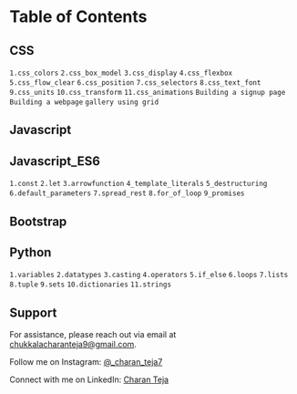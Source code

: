 # Table of Contents


## CSS
`1.css_colors`
`2.css_box_model`
`3.css_display`
`4.css_flexbox`
`5.css_flow_clear`
`6.css_position`
`7.css_selectors`
`8.css_text_font`
`9.css_units`
`10.css_transform`
`11.css_animations`
`Building a signup page`
`Building a webpage`
`gallery using grid`
## Javascript
## Javascript_ES6
`1.const`
`2.let`
`3.arrowfunction`
`4_template_literals`
`5_destructuring`
`6.default_parameters`
`7.spread_rest`
`8.for_of_loop`
`9_promises`
## Bootstrap
## Python
`1.variables`
`2.datatypes`
`3.casting`
`4.operators`
`5.if_else`
`6.loops`
`7.lists`
`8.tuple`
`9.sets`
`10.dictionaries`
`11.strings`

## Support

For assistance, please reach out via email at chukkalacharanteja9@gmail.com.

Follow me on Instagram: [@_charan_teja7](https://www.instagram.com/_charan_teja7/)

Connect with me on LinkedIn: [Charan Teja](https://www.linkedin.com/in/charanteja177/)
